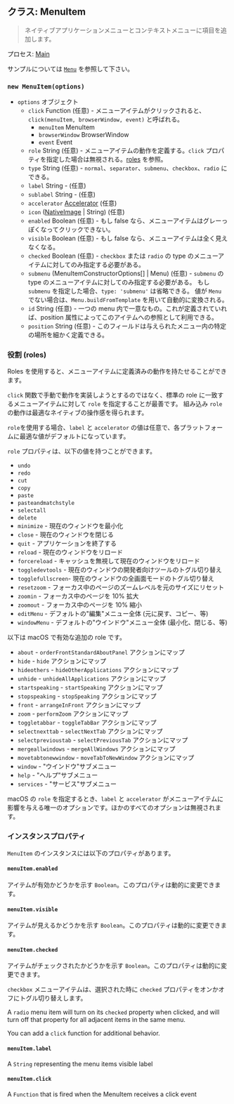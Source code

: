 ## クラス: MenuItem

> ネイティブアプリケーションメニューとコンテキストメニューに項目を追加します。

プロセス: [Main](../glossary.md#main-process)

サンプルについては [`Menu`](menu.md) を参照して下さい。

### `new MenuItem(options)`

* `options` オブジェクト 
  * `click` Function (任意) - メニューアイテムがクリックされると、 `click(menuItem, browserWindow, event)` と呼ばれる。 
    * `menuItem` MenuItem
    * `browserWindow` BrowserWindow
    * `event` Event
  * `role` String (任意) - メニューアイテムの動作を定義する。`click` プロパティを指定した場合は無視される。[roles](#roles) を参照。
  * `type` String (任意) - `normal`、`separator`、`submenu`、`checkbox`、`radio` にできる。
  * `label` String - (任意)
  * `sublabel` String - (任意)
  * `accelerator` [Accelerator](accelerator.md) (任意)
  * `icon` ([NativeImage](native-image.md) | String) (任意)
  * `enabled` Boolean (任意) - もし false なら、メニューアイテムはグレーっぽくなってクリックできない。
  * `visible` Boolean (任意) - もし false なら、メニューアイテムは全く見えなくなる。
  * `checked` Boolean (任意) - `checkbox` または `radio` の type のメニューアイテムに対してのみ指定する必要がある。
  * `submenu` (MenuItemConstructorOptions[] | Menu) (任意) - `submenu` の type のメニューアイテムに対してのみ指定する必要がある。 もし `submenu` を指定した場合、`type: 'submenu'` は省略できる。 値が `Menu` でない場合は、`Menu.buildFromTemplate` を用いて自動的に変換される。
  * `id` String (任意) - 一つの menu 内で一意なもの。これが定義されていれば、position 属性によってこのアイテムへの参照として利用できる。
  * `position` String (任意) - このフィールドは与えられたメニュー内の特定の場所を細かく定義できる。

### 役割 (roles)

Roles を使用すると、メニューアイテムに定義済みの動作を持たせることができます。

`click` 関数で手動で動作を実装しようとするのではなく、標準の role に一致するメニューアイテムに対して `role` を指定することが最善です。 組み込み `role` の動作は最適なネイティブの操作感を得られます。

`role`を使用する場合、`label` と `accelerator` の値は任意で、各プラットフォームに最適な値がデフォルトになっています。

`role` プロパティは、以下の値を持つことができます。

* `undo`
* `redo`
* `cut`
* `copy`
* `paste`
* `pasteandmatchstyle`
* `selectall`
* `delete`
* `minimize` - 現在のウィンドウを最小化
* `close` - 現在のウィンドウを閉じる
* `quit` - アプリケーションを終了する
* `reload` - 現在のウィンドウをリロード
* `forcereload` - キャッシュを無視して現在のウィンドウをリロード
* `toggledevtools` - 現在のウィンドウの開発者向けツールのトグル切り替え
* `togglefullscreen`- 現在のウィンドウの全画面モードのトグル切り替え
* `resetzoom` - フォーカス中のページのズームレベルを元のサイズにリセット
* `zoomin` - フォーカス中のページを 10% 拡大
* `zoomout` - フォーカス中のページを 10% 縮小
* `editMenu` - デフォルトの"編集"メニュー全体 (元に戻す、コピー、等)
* `windowMenu` - デフォルトの"ウインドウ"メニュー全体 (最小化、閉じる、等)

以下は macOS で有効な追加の role です。

* `about` - `orderFrontStandardAboutPanel` アクションにマップ
* `hide` - `hide` アクションにマップ
* `hideothers` - `hideOtherApplications` アクションにマップ
* `unhide` - `unhideAllApplications` アクションにマップ
* `startspeaking` - `startSpeaking` アクションにマップ
* `stopspeaking` - `stopSpeaking` アクションにマップ
* `front` - `arrangeInFront` アクションにマップ
* `zoom` - `performZoom` アクションにマップ
* `toggletabbar` - `toggleTabBar` アクションにマップ
* `selectnexttab` - `selectNextTab` アクションにマップ
* `selectprevioustab` - `selectPreviousTab` アクションにマップ
* `mergeallwindows` - `mergeAllWindows` アクションにマップ
* `movetabtonewwindow` - `moveTabToNewWindow` アクションにマップ
* `window` - "ウインドウ"サブメニュー
* `help` - "ヘルプ"サブメニュー
* `services` - "サービス"サブメニュー

macOS の `role` を指定するとき、`label` と `accelerator` がメニューアイテムに影響を与える唯一のオプションです。ほかのすべてのオプションは無視されます。

### インスタンスプロパティ

`MenuItem` のインスタンスには以下のプロパティがあります。

#### `menuItem.enabled`

アイテムが有効かどうかを示す `Boolean`。このプロパティは動的に変更できます。

#### `menuItem.visible`

アイテムが見えるかどうかを示す `Boolean`。このプロパティは動的に変更できます。

#### `menuItem.checked`

アイテムがチェックされたかどうかを示す `Boolean`。このプロパティは動的に変更できます。

`checkbox` メニューアイテムは、選択された時に `checked` プロパティをオンかオフにトグル切り替えします。

A `radio` menu item will turn on its `checked` property when clicked, and will turn off that property for all adjacent items in the same menu.

You can add a `click` function for additional behavior.

#### `menuItem.label`

A `String` representing the menu items visible label

#### `menuItem.click`

A `Function` that is fired when the MenuItem receives a click event